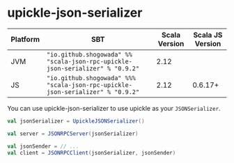 # upickle-json-serializer

|Platform|SBT|Scala Version|Scala JS Version|
|---|---|---|---|
|JVM|```"io.github.shogowada" %% "scala-json-rpc-upickle-json-serializer" % "0.9.2"```|2.12||
|JS|```"io.github.shogowada" %%% "scala-json-rpc-upickle-json-serializer" % "0.9.2"```|2.12|0.6.17+|

You can use upickle-json-serializer to use upickle as your ```JSONSerializer```.

```scala
val jsonSerializer = UpickleJSONSerializer()

val server = JSONRPCServer(jsonSerializer)

val jsonSender = // ...
val client = JSONRPCClient(jsonSerializer, jsonSender)
```
